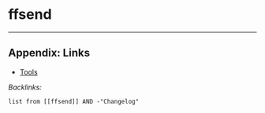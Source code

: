 # ffsend

---

## Appendix: Links

* [Tools](../../Tools.md)

*Backlinks:*

````dataview
list from [[ffsend]] AND -"Changelog"
````
